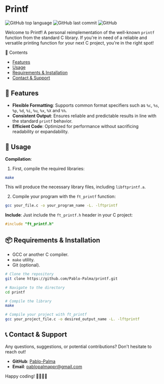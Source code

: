 
# Printf
![GitHub top language](https://img.shields.io/github/languages/top/Pablo-Palma/printf) ![GitHub last commit](https://img.shields.io/github/last-commit/Pablo-Palma/printf) ![GitHub](https://img.shields.io/github/license/Pablo-Palma/printf)


Welcome to Printf! A personal reimplementation of the well-known `printf` function from the standard C library. If you're in need of a reliable and versatile printing function for your next C project, you're in the right spot!

📖 Contents
- [Features](#features)
- [Usage](#usage)
- [Requirements & Installation](#requirements--installation)
- [Contact & Support](#contact--support)

## 🚀 Features

- **Flexible Formatting**: Supports common format specifiers such as `%c`, `%s`, `%p`, `%d`, `%i`, `%u`, `%x`, `%X` and `%%`.
- **Consistent Output**: Ensures reliable and predictable results in line with the standard `printf` behavior.
- **Efficient Code**: Optimized for performance without sacrificing readability or expandability.

## 🔧 Usage

**Compilation**: 

1. First, compile the required libraries:

```bash
make
```

This will produce the necessary library files, including `libftprintf.a`.

2. Compile your program with the `ft_printf` function:

```bash
gcc your_file.c -o your_program_name -L. -lftprintf
```

**Include**:
Just include the `ft_printf.h` header in your C project:

```c
#include "ft_printf.h"
```

## 📦 Requirements & Installation

- GCC or another C compiler.
- `make` utility.
- Git (optional).

```bash
# Clone the repository
git clone https://github.com/Pablo-Palma/printf.git

# Navigate to the directory
cd printf

# Compile the library
make

# Compile your project with ft_printf
gcc your_project_file.c -o desired_output_name -L. -lftprintf
```

## 📞 Contact & Support

Any questions, suggestions, or potential contributions? Don't hesitate to reach out!

- **GitHub**: [Pablo-Palma](https://github.com/Pablo-Palma)
- **Email**: pablopalmappr@gmail.com

Happy coding! 👩‍💻👨‍💻
